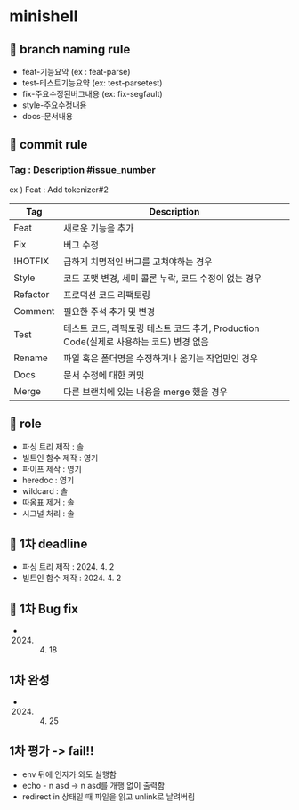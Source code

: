 # minishell

## 🌟 branch naming rule

- feat-기능요약 (ex : feat-parse)
- test-테스트기능요약 (ex: test-parsetest)
- fix-주요수정된버그내용 (ex: fix-segfault)
- style-주요수정내용
- docs-문서내용

## 🌟 commit rule

### Tag : Description #issue_number
ex ) Feat : Add tokenizer#2

|Tag | Description|
|-|-|
|Feat | 새로운 기능을 추가|
|Fix |	버그 수정|
|!HOTFIX |	급하게 치명적인 버그를 고쳐야하는 경우|
|Style |	코드 포맷 변경, 세미 콜론 누락, 코드 수정이 없는 경우|
|Refactor | 프로덕션 코드 리팩토링|
|Comment |	필요한 주석 추가 및 변경|
|Test	| 테스트 코드, 리펙토링 테스트 코드 추가, Production Code(실제로 사용하는 코드) 변경 없음|
|Rename |	파일 혹은 폴더명을 수정하거나 옮기는 작업만인 경우|
|Docs | 문서 수정에 대한 커밋|
|Merge | 다른 브랜치에 있는 내용을 merge 했을 경우 |

## 🌟 role

 - 파싱 트리 제작 : 솔
 - 빌트인 함수 제작 : 영기
 - 파이프 제작 :  영기
 - heredoc : 영기
 - wildcard : 솔
 - 따옴표 제거 : 솔
 - 시그널 처리 : 솔

## 🌟 1차 deadline  

 - 파싱 트리 제작 : 2024. 4. 2  
 - 빌트인 함수 제작 : 2024. 4. 2  

## 🐞 1차 Bug fix  
 - 2024. 4. 18  


## 1차 완성  
 - 2024. 4. 25  

 ## 1차 평가 -> fail!!
 - env 뒤에 인자가 와도 실행함  
 - echo - n asd -> n asd를 개행 없이 출력함  
 - redirect in 상태일 때 파일을 읽고 unlink로 날려버림  
